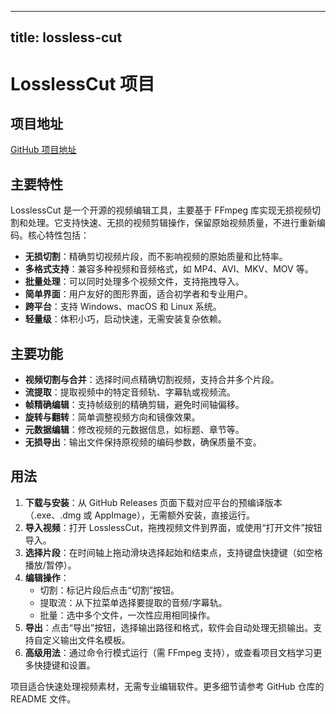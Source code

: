 
---
title: lossless-cut
---

# LosslessCut 项目

## 项目地址
[GitHub 项目地址](https://github.com/mifi/lossless-cut)

## 主要特性
LosslessCut 是一个开源的视频编辑工具，主要基于 FFmpeg 库实现无损视频切割和处理。它支持快速、无损的视频剪辑操作，保留原始视频质量，不进行重新编码。核心特性包括：
- **无损切割**：精确剪切视频片段，而不影响视频的原始质量和比特率。
- **多格式支持**：兼容多种视频和音频格式，如 MP4、AVI、MKV、MOV 等。
- **批量处理**：可以同时处理多个视频文件，支持拖拽导入。
- **简单界面**：用户友好的图形界面，适合初学者和专业用户。
- **跨平台**：支持 Windows、macOS 和 Linux 系统。
- **轻量级**：体积小巧，启动快速，无需安装复杂依赖。

## 主要功能
- **视频切割与合并**：选择时间点精确切割视频，支持合并多个片段。
- **流提取**：提取视频中的特定音频轨、字幕轨或视频流。
- **帧精确编辑**：支持帧级别的精确剪辑，避免时间轴偏移。
- **旋转与翻转**：简单调整视频方向和镜像效果。
- **元数据编辑**：修改视频的元数据信息，如标题、章节等。
- **无损导出**：输出文件保持原视频的编码参数，确保质量不变。

## 用法
1. **下载与安装**：从 GitHub Releases 页面下载对应平台的预编译版本（.exe、.dmg 或 AppImage），无需额外安装，直接运行。
2. **导入视频**：打开 LosslessCut，拖拽视频文件到界面，或使用“打开文件”按钮导入。
3. **选择片段**：在时间轴上拖动滑块选择起始和结束点，支持键盘快捷键（如空格播放/暂停）。
4. **编辑操作**：
   - 切割：标记片段后点击“切割”按钮。
   - 提取流：从下拉菜单选择要提取的音频/字幕轨。
   - 批量：选中多个文件，一次性应用相同操作。
5. **导出**：点击“导出”按钮，选择输出路径和格式，软件会自动处理无损输出。支持自定义输出文件名模板。
6. **高级用法**：通过命令行模式运行（需 FFmpeg 支持），或查看项目文档学习更多快捷键和设置。

项目适合快速处理视频素材，无需专业编辑软件。更多细节请参考 GitHub 仓库的 README 文件。